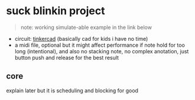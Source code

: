 # suck blinkin project

> note: working simulate-able example in the link below

- circuit: [tinkercad](https://www.tinkercad.com/things/3rnSnpbGjps-cute-and-funny-led-system-that-vibe) \(basically cad for kids i have no time\)
- a midi file, optional but it might affect performance if note hold for too long (intentional), and also no stacking note, no complex anotation, just button push and release for the best result

## core

explain later but it is scheduling and blocking for good